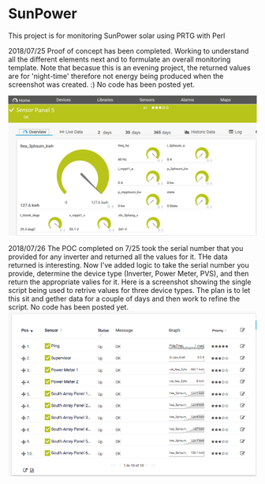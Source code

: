 # SunPower
This project is for monitoring SunPower solar using PRTG with Perl

2018/07/25 Proof of concept has been completed. Working to understand all the different elements next and to formulate an overall monitoring template. Note that becasue this is an evening project, the returned values are for 'night-time' therefore not energy being produced when the screenshot was created.  :) No code has been posted yet.

![Preview](https://raw.githubusercontent.com/JJWatMyself/SunPower/master/proof-of-concept.png)

2018/07/26 The POC completed on 7/25 took the serial number that you provided for any inverter and returned all the values for it. THe data returned is interesting.  Now I've added logic to take the serial number you provide, determine the device type (Inverter, Power Meter, PVS), and then return the appropriate valies for it.  Here is a screenshot showing the single script being used to retrive values for three device types. The plan is to let this sit and gether data for a couple of days and then work to refine the script. No code has been posted yet.
![Preview](https://raw.githubusercontent.com/JJWatMyself/SunPower/master/proof-of-concept1.png)
